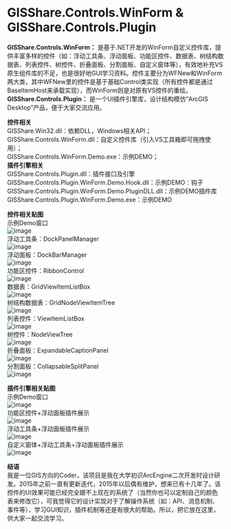 # GISShare.Controls.WinForm & GISShare.Controls.Plugin
**GISShare.Controls.WinForm：** 是基于.NET开发的WinForm自定义控件库，提供丰富多样的控件（如：浮动工具条、浮动面板、功能区控件、数据表、树结构数据表、列表控件、树控件、折叠面板、分割面板、自定义窗体等），有效地补充VS原生组件库的不足，也是很好地GUI学习资料。控件主要分为WFNew和WinForm两大类，其中WFNew里的控件是基于基础Control类实现（所有控件都是通过BaseItemHost来承载实现），而WinForm则是对原有VS控件的重绘。  
**GISShare.Controls.Plugin：** 是一个UI插件引擎库，设计结构模仿“ArcGIS Desktop”产品，便于大家交流应用。

**控件相关**  
GISShare.Win32.dll：依赖DLL，Windows相关API；  
GISShare.Controls.WinForm.dll：自定义控件库（引入VS工具箱即可拖拽使用）；  
GISShare.Controls.WinForm.Demo.exe：示例DEMO；  
**插件引擎相关**  
GISShare.Controls.Plugin.dll：插件接口及引擎  
GISShare.Controls.Plugin.WinForm.Demo.Hook.dll：示例DEMO：钩子  
GISShare.Controls.Plugin.WinForm.Demo.PluginDLL.dll：示例DEMO插件库  
GISShare.Controls.Plugin.WinForm.Demo.exe：示例DEMO  

**控件相关贴图**  
示例Demo窗口  
![image](https://github.com/gisshare2015/GISShare.Controls.WinForm/assets/20768620/05fa9d39-df39-4607-b648-f7ab8c4348f7)  
浮动工具条：DockPanelManager  
![image](https://github.com/gisshare2015/GISShare.Controls.WinForm/assets/20768620/00cf164b-433c-40d2-b79f-39a98047b0ac)  
浮动面板：DockBarManager  
![image](https://github.com/gisshare2015/GISShare.Controls.WinForm/assets/20768620/27909308-7c4d-4fea-93dd-5a326649f55c)  
功能区控件：RibbonControl  
![image](https://github.com/gisshare2015/GISShare.Controls.WinForm/assets/20768620/bfd8a959-637f-427d-b657-131b2e1a651f)  
数据表：GridViewItemListBox  
![image](https://github.com/gisshare2015/GISShare.Controls.WinForm/assets/20768620/87f50b1e-c174-418a-a4be-c5c8325cb36e)  
树结构数据表：GridNodeViewItemTree  
![image](https://github.com/gisshare2015/GISShare.Controls.WinForm/assets/20768620/15f89d36-e535-4bbd-9012-32adb42be169)  
列表控件：ViewItemListBox  
![image](https://github.com/gisshare2015/GISShare.Controls.WinForm/assets/20768620/cc47e96d-7d5d-4b52-9cd9-484beb40d4fa)  
树控件：NodeViewTree  
![image](https://github.com/gisshare2015/GISShare.Controls.WinForm/assets/20768620/c12d7067-f9d2-4994-b154-e6416c92f97a)  
折叠面板：ExpandableCaptionPanel  
![image](https://github.com/gisshare2015/GISShare.Controls.WinForm/assets/20768620/02cb8ecd-2741-4f83-91a8-02b1a569a8ef)  
分割面板：CollapsableSplitPanel  
![image](https://github.com/gisshare2015/GISShare.Controls.WinForm/assets/20768620/a7f199ac-63c6-40b0-b99b-1683f3894ec9)  

**插件引擎相关贴图**  
示例Demo窗口  
![image](https://github.com/gisshare2015/GISShare.Controls.WinForm/assets/20768620/26a3adb7-d1a4-4d5b-8c13-86d523e80367)  
功能区控件+浮动面板插件展示  
![image](https://github.com/gisshare2015/GISShare.Controls.WinForm/assets/20768620/788111e7-b330-4634-b3c3-b059713697eb)  
浮动工具条+浮动面板插件展示  
![image](https://github.com/gisshare2015/GISShare.Controls.WinForm/assets/20768620/7bde6c14-7f7f-461a-8aea-c59d8c7e53ed)  
自定义窗体+浮动工具条+浮动面板插件展示  
![image](https://github.com/gisshare2015/GISShare.Controls.WinForm/assets/20768620/9f6f6f56-d868-4805-aeb9-7bd30e80af80)  

**结语**  
我是一位GIS方向的Coder，该项目是我在大学初识ArcEngine二次开发时设计研发。2015年之前一直有更新迭代，2015年以后偶有维护，想来已有十几年了。该控件的UI效果可能已经完全跟不上现在的系统了（当然你也可以定制自己的颜色表来修改它），可我觉得它的设计实现对于了解操作系统（如：API、消息机制、事件等），学习GUI知识，插件机制等还是有很大的帮助。所以，把它放在这里，供大家一起交流学习。
